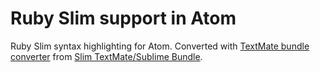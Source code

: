 # Ruby Slim support in Atom

Ruby Slim syntax highlighting for Atom. Converted with  [TextMate bundle converter](http://atom.io/docs/latest/converting-a-text-mate-bundle) from [Slim TextMate/Sublime Bundle](https://github.com/slim-template/ruby-slim.tmbundle).
